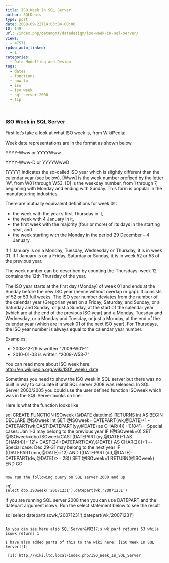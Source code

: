 ```yaml
---
title: ISO Week In SQL Server
author: SQLDenis
type: post
date: 2008-09-22T14:03:04+00:00
ID: 149
url: /index.php/datamgmt/datadesign/iso-week-in-sql-server/
views:
  - 47571
rp4wp_auto_linked:
  - 1
categories:
  - Data Modelling and Design
tags:
  - dates
  - functions
  - how to
  - iso
  - iso week
  - sql server 2008
  - tip

---
```

### ISO Week in SQL Server

First let&#8217;s take a look at what ISO week is, from WikiPedia:
  
Week date representations are in the format as shown below.
  
YYYY-Www or YYYYWww
  
YYYY-Www-D or YYYYWwwD

[YYYY] indicates the so-called ISO year which is slightly different than the calendar year (see below). [Www] is the week number prefixed by the letter &#8216;W&#8217;, from W01 through W53. [D] is the weekday number, from 1 through 7, beginning with Monday and ending with Sunday. This form is popular in the manufacturing industries.
  
There are mutually equivalent definitions for week 01:

  * the week with the year&#8217;s first Thursday in it,
  * the week with 4 January in it,
  * the first week with the majority (four or more) of its days in the starting year, and
  * the week starting with the Monday in the period 29 December – 4 January.

If 1 January is on a Monday, Tuesday, Wednesday or Thursday, it is in week 01. If 1 January is on a Friday, Saturday or Sunday, it is in week 52 or 53 of the previous year.
  
The week number can be described by counting the Thursdays: week 12 contains the 12th Thursday of the year.
  
The ISO year starts at the first day (Monday) of week 01 and ends at the Sunday before the new ISO year (hence without overlap or gap). It consists of 52 or 53 full weeks. The ISO year number deviates from the number of the calendar year (Gregorian year) on a Friday, Saturday, and Sunday, or a Saturday and Sunday, or just a Sunday, at the start of the calendar year (which are at the end of the previous ISO year) and a Monday, Tuesday and Wednesday, or a Monday and Tuesday, or just a Monday, at the end of the calendar year (which are in week 01 of the next ISO year). For Thursdays, the ISO year number is always equal to the calendar year number.
  
Examples:

  * 2008-12-29 is written &#8220;2009-W01-1&#8221;
  * 2010-01-03 is written &#8220;2009-W53-7&#8221;

You can read more about ISO week here: http://en.wikipedia.org/wiki/ISO\_week\_date

Sometimes you need to show the ISO week in SQL server but there was no built in way to calculate it until SQL server 2008 was released. In SQL Server 2000/2005 you could use the user defined function ISOweek which was in the SQL Server books on line.
  
Here is what the function looks like

sql
CREATE FUNCTION ISOweek  (@DATE datetime)
RETURNS int
AS
BEGIN
   DECLARE @ISOweek int
   SET @ISOweek= DATEPART(wk,@DATE)+1
      -DATEPART(wk,CAST(DATEPART(yy,@DATE) as CHAR(4))+'0104')
--Special cases: Jan 1-3 may belong to the previous year
   IF (@ISOweek=0) 
      SET @ISOweek=dbo.ISOweek(CAST(DATEPART(yy,@DATE)-1 
         AS CHAR(4))+'12'+ CAST(24+DATEPART(DAY,@DATE) AS CHAR(2)))+1
--Special case: Dec 29-31 may belong to the next year
   IF ((DATEPART(mm,@DATE)=12) AND 
      ((DATEPART(dd,@DATE)-DATEPART(dw,@DATE))>= 28))
      SET @ISOweek=1
   RETURN(@ISOweek)
END
GO
```

Now run the following query on SQL server 2000 and up

sql
select dbo.ISOweek('20071231'),datepart(wk,'20071231')
```

If you are running SQL server 2008 then you can use DATEPART and the datepart argument isowk. Run the select statement below to see the result

sql
select datepart(isowk,'20071231'),datepart(wk,'20071231')
```

As you can see here also SQL Server&#8217;s wk part returns 53 while isowk returns 1

I have also added parts of this to the wiki here: [ISO Week In SQL Server][1]

 [1]: http://wiki.ltd.local/index.php/ISO_Week_In_SQL_Server